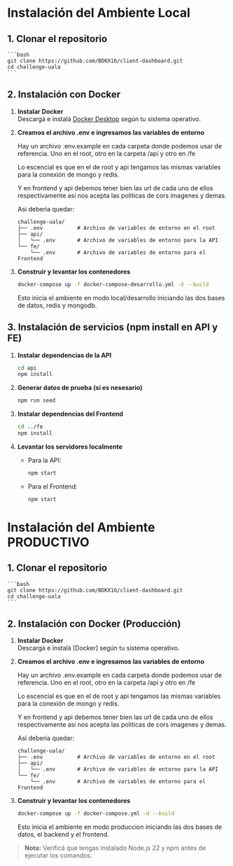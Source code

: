 # Instalación del Ambiente Local

## 1. **Clonar el repositorio**

    ```bash
    git clone https://github.com/BDKX16/client-dashboard.git
    cd challenge-uala
    ```

## 2. Instalación con Docker

1. **Instalar Docker**  
   Descargá e instalá [Docker Desktop](https://www.docker.com/products/docker-desktop/) según tu sistema operativo.

2. **Creamos el archivo .env e ingresamos las variables de entorno**

   Hay un archivo .env.example en cada carpeta donde podemos usar de referencia. Uno en el root, otro en la carpeta /api y otro en /fe

   Lo escencial es que en el de root y api tengamos las mismas variables para la conexión de mongo y redis.

   Y en frontend y api debemos tener bien las url de cada uno de ellos respectivamente asi nos acepta las politicas de cors imagenes y demas.

   Asi deberia quedar:

   ```plaintext
   challenge-uala/
   ├── .env           # Archivo de variables de entorno en el root
   ├── api/
   │   └── .env       # Archivo de variables de entorno para la API
   └── fe/
       └── .env       # Archivo de variables de entorno para el Frontend
   ```

3. **Construir y levantar los contenedores**
   ```bash
   docker-compose up -f docker-compose-desarrollo.yml -d --build
   ```
   Esto inicia el ambiente en modo local/desarrollo iniciando las dos bases de datos, redis y mongodb.

## 3. Instalación de servicios (npm install en API y FE)

1. **Instalar dependencias de la API**

   ```bash
   cd api
   npm install
   ```

2. **Generar datos de prueba (si es nesesario)**

   ```bash
   npm run seed
   ```

3. **Instalar dependencias del Frontend**

   ```bash
   cd ../fe
   npm install
   ```

4. **Levantar los servidores localmente**
   - Para la API:
     ```bash
     npm start
     ```
   - Para el Frontend:
     ```bash
     npm start
     ```

# Instalación del Ambiente PRODUCTIVO

## 1. **Clonar el repositorio**

    ```bash
    git clone https://github.com/BDKX16/client-dashboard.git
    cd challenge-uala
    ```

## 2. Instalación con Docker (Producción)

1. **Instalar Docker**  
   Descargá e instalá [Docker] según tu sistema operativo.

2. **Creamos el archivo .env e ingresamos las variables de entorno**

   Hay un archivo .env.example en cada carpeta donde podemos usar de referencia. Uno en el root, otro en la carpeta /api y otro en /fe

   Lo escencial es que en el de root y api tengamos las mismas variables para la conexión de mongo y redis.

   Y en frontend y api debemos tener bien las url de cada uno de ellos respectivamente asi nos acepta las politicas de cors imagenes y demas.

   Asi deberia quedar:

   ```plaintext
   challenge-uala/
   ├── .env           # Archivo de variables de entorno en el root
   ├── api/
   │   └── .env       # Archivo de variables de entorno para la API
   └── fe/
       └── .env       # Archivo de variables de entorno para el Frontend
   ```

3. **Construir y levantar los contenedores**
   ```bash
   docker-compose up -f docker-compose.yml -d --build
   ```
   Esto inicia el ambiente en modo produccion iniciando las dos bases de datos, el backend y el frontend.

> **Nota:** Verificá que tengas instalado Node.js 22 y npm antes de ejecutar los comandos.
